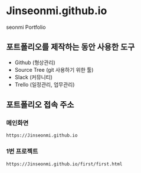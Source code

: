 # Jinseonmi.github.io
seonmi Portfolio

## 포트폴리오를 제작하는 동안 사용한 도구

- Github (형상관리)
- Source Tree (git 사용하기 위한 툴)
- Slack (커뮤니티)
- Trello (일정관리, 업무관리)


## 포트폴리오 접속 주소

### 메인화면
```
https://Jinseonmi.github.io
```
### 1번 프로젝트
```
https://Jinseonmi.github.io/first/first.html
```